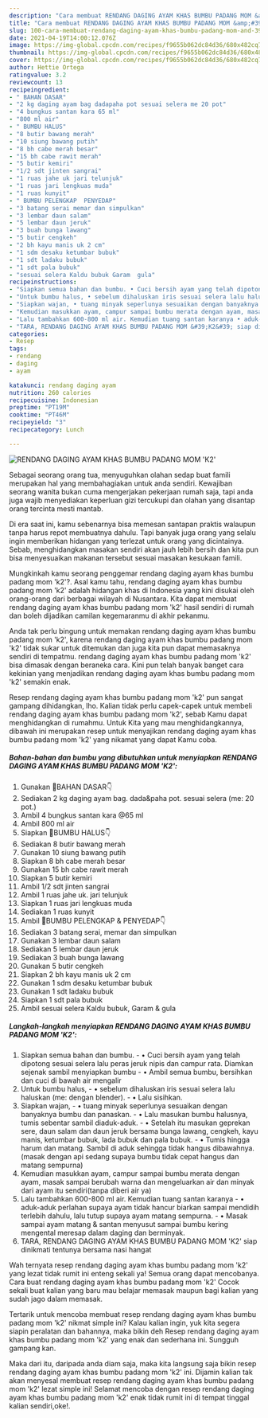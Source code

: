 ```yaml
---
description: "Cara membuat RENDANG DAGING AYAM KHAS BUMBU PADANG MOM &amp;#39;K2&amp;#39; yang enak dan Mudah Dibuat"
title: "Cara membuat RENDANG DAGING AYAM KHAS BUMBU PADANG MOM &amp;#39;K2&amp;#39; yang enak dan Mudah Dibuat"
slug: 100-cara-membuat-rendang-daging-ayam-khas-bumbu-padang-mom-and-39-k2-and-39-yang-enak-dan-mudah-dibuat
date: 2021-04-19T14:00:12.076Z
image: https://img-global.cpcdn.com/recipes/f9655b062dc84d36/680x482cq70/rendang-daging-ayam-khas-bumbu-padang-mom-k2-foto-resep-utama.jpg
thumbnail: https://img-global.cpcdn.com/recipes/f9655b062dc84d36/680x482cq70/rendang-daging-ayam-khas-bumbu-padang-mom-k2-foto-resep-utama.jpg
cover: https://img-global.cpcdn.com/recipes/f9655b062dc84d36/680x482cq70/rendang-daging-ayam-khas-bumbu-padang-mom-k2-foto-resep-utama.jpg
author: Hettie Ortega
ratingvalue: 3.2
reviewcount: 13
recipeingredient:
- " BAHAN DASAR"
- "2 kg daging ayam bag dadapaha pot sesuai selera me 20 pot"
- "4 bungkus santan kara 65 ml"
- "800 ml air"
- " BUMBU HALUS"
- "8 butir bawang merah"
- "10 siung bawang putih"
- "8 bh cabe merah besar"
- "15 bh cabe rawit merah"
- "5 butir kemiri"
- "1/2 sdt jinten sangrai"
- "1 ruas jahe uk jari telunjuk"
- "1 ruas jari lengkuas muda"
- "1 ruas kunyit"
- " BUMBU PELENGKAP  PENYEDAP"
- "3 batang serai memar dan simpulkan"
- "3 lembar daun salam"
- "5 lembar daun jeruk"
- "3 buah bunga lawang"
- "5 butir cengkeh"
- "2 bh kayu manis uk 2 cm"
- "1 sdm desaku ketumbar bubuk"
- "1 sdt ladaku bubuk"
- "1 sdt pala bubuk"
- "sesuai selera Kaldu bubuk Garam  gula"
recipeinstructions:
- "Siapkan semua bahan dan bumbu. • Cuci bersih ayam yang telah dipotong sesuai selera lalu peras jeruk nipis dan campur rata. Diamkan sejenak sambil menyiapkan bumbu • Ambil semua bumbu, bersihkan dan cuci di bawah air mengalir"
- "Untuk bumbu halus, • sebelum dihaluskan iris sesuai selera lalu haluskan (me: dengan blender). • Lalu sisihkan."
- "Siapkan wajan, • tuang minyak seperlunya sesuaikan dengan banyaknya bumbu dan panaskan. • Lalu masukan bumbu halusnya, tumis sebentar sambil diaduk-aduk. • Setelah itu masukan geprekan sere, daun salam dan daun jeruk bersama bunga lawang, cengkeh, kayu manis, ketumbar bubuk, lada bubuk dan pala bubuk. • Tumis hingga harum dan matang. Sambil di aduk sehingga tidak hangus dibawahnya. (masak dengan api sedang supaya bumbu tidak cepat hangus dan matang sempurna)"
- "Kemudian masukkan ayam, campur sampai bumbu merata dengan ayam, masak sampai berubah warna dan mengeluarkan air dan minyak dari ayam itu sendiri(tanpa diberi air ya)"
- "Lalu tambahkan 600-800 ml air. Kemudian tuang santan karanya • aduk-aduk perlahan supaya ayam tidak hancur biarkan sampai mendidih terlebih dahulu, lalu tutup supaya ayam matang sempurna. • Masak sampai ayam matang &amp; santan menyusut sampai bumbu kering mengental meresap dalam daging dan berminyak."
- "TARA, RENDANG DAGING AYAM KHAS BUMBU PADANG MOM &#39;K2&#39; siap dinikmati tentunya bersama nasi hangat"
categories:
- Resep
tags:
- rendang
- daging
- ayam

katakunci: rendang daging ayam 
nutrition: 260 calories
recipecuisine: Indonesian
preptime: "PT19M"
cooktime: "PT46M"
recipeyield: "3"
recipecategory: Lunch

---
```



![RENDANG DAGING AYAM KHAS BUMBU PADANG MOM &#39;K2&#39;](https://img-global.cpcdn.com/recipes/f9655b062dc84d36/680x482cq70/rendang-daging-ayam-khas-bumbu-padang-mom-k2-foto-resep-utama.jpg)

Sebagai seorang orang tua, menyuguhkan olahan sedap buat famili merupakan hal yang membahagiakan untuk anda sendiri. Kewajiban seorang  wanita bukan cuma mengerjakan pekerjaan rumah saja, tapi anda juga wajib menyediakan keperluan gizi tercukupi dan olahan yang disantap orang tercinta mesti mantab.

Di era  saat ini, kamu sebenarnya bisa memesan santapan praktis walaupun tanpa harus repot membuatnya dahulu. Tapi banyak juga orang yang selalu ingin memberikan hidangan yang terlezat untuk orang yang dicintainya. Sebab, menghidangkan masakan sendiri akan jauh lebih bersih dan kita pun bisa menyesuaikan makanan tersebut sesuai masakan kesukaan famili. 



Mungkinkah kamu seorang penggemar rendang daging ayam khas bumbu padang mom &#39;k2&#39;?. Asal kamu tahu, rendang daging ayam khas bumbu padang mom &#39;k2&#39; adalah hidangan khas di Indonesia yang kini disukai oleh orang-orang dari berbagai wilayah di Nusantara. Kita dapat membuat rendang daging ayam khas bumbu padang mom &#39;k2&#39; hasil sendiri di rumah dan boleh dijadikan camilan kegemaranmu di akhir pekanmu.

Anda tak perlu bingung untuk memakan rendang daging ayam khas bumbu padang mom &#39;k2&#39;, karena rendang daging ayam khas bumbu padang mom &#39;k2&#39; tidak sukar untuk ditemukan dan juga kita pun dapat memasaknya sendiri di tempatmu. rendang daging ayam khas bumbu padang mom &#39;k2&#39; bisa dimasak dengan beraneka cara. Kini pun telah banyak banget cara kekinian yang menjadikan rendang daging ayam khas bumbu padang mom &#39;k2&#39; semakin enak.

Resep rendang daging ayam khas bumbu padang mom &#39;k2&#39; pun sangat gampang dihidangkan, lho. Kalian tidak perlu capek-capek untuk membeli rendang daging ayam khas bumbu padang mom &#39;k2&#39;, sebab Kamu dapat menghidangkan di rumahmu. Untuk Kita yang mau menghidangkannya, dibawah ini merupakan resep untuk menyajikan rendang daging ayam khas bumbu padang mom &#39;k2&#39; yang nikamat yang dapat Kamu coba.

<!--inarticleads1-->

##### Bahan-bahan dan bumbu yang dibutuhkan untuk menyiapkan RENDANG DAGING AYAM KHAS BUMBU PADANG MOM &#39;K2&#39;:

1. Gunakan  🍁BAHAN DASAR👇
1. Sediakan 2 kg daging ayam bag. dada&amp;paha pot. sesuai selera (me: 20 pot.)
1. Ambil 4 bungkus santan kara @65 ml
1. Ambil 800 ml air
1. Siapkan  🍁BUMBU HALUS👇
1. Sediakan 8 butir bawang merah
1. Gunakan 10 siung bawang putih
1. Siapkan 8 bh cabe merah besar
1. Gunakan 15 bh cabe rawit merah
1. Siapkan 5 butir kemiri
1. Ambil 1/2 sdt jinten sangrai
1. Ambil 1 ruas jahe uk. jari telunjuk
1. Siapkan 1 ruas jari lengkuas muda
1. Sediakan 1 ruas kunyit
1. Ambil  🍁BUMBU PELENGKAP &amp; PENYEDAP👇
1. Sediakan 3 batang serai, memar dan simpulkan
1. Gunakan 3 lembar daun salam
1. Sediakan 5 lembar daun jeruk
1. Sediakan 3 buah bunga lawang
1. Gunakan 5 butir cengkeh
1. Siapkan 2 bh kayu manis uk 2 cm
1. Gunakan 1 sdm desaku ketumbar bubuk
1. Gunakan 1 sdt ladaku bubuk
1. Siapkan 1 sdt pala bubuk
1. Ambil sesuai selera Kaldu bubuk, Garam &amp; gula




<!--inarticleads2-->

##### Langkah-langkah menyiapkan RENDANG DAGING AYAM KHAS BUMBU PADANG MOM &#39;K2&#39;:

1. Siapkan semua bahan dan bumbu. - • Cuci bersih ayam yang telah dipotong sesuai selera lalu peras jeruk nipis dan campur rata. Diamkan sejenak sambil menyiapkan bumbu - • Ambil semua bumbu, bersihkan dan cuci di bawah air mengalir
1. Untuk bumbu halus, - • sebelum dihaluskan iris sesuai selera lalu haluskan (me: dengan blender). - • Lalu sisihkan.
1. Siapkan wajan, - • tuang minyak seperlunya sesuaikan dengan banyaknya bumbu dan panaskan. - • Lalu masukan bumbu halusnya, tumis sebentar sambil diaduk-aduk. - • Setelah itu masukan geprekan sere, daun salam dan daun jeruk bersama bunga lawang, cengkeh, kayu manis, ketumbar bubuk, lada bubuk dan pala bubuk. - • Tumis hingga harum dan matang. Sambil di aduk sehingga tidak hangus dibawahnya. (masak dengan api sedang supaya bumbu tidak cepat hangus dan matang sempurna)
1. Kemudian masukkan ayam, campur sampai bumbu merata dengan ayam, masak sampai berubah warna dan mengeluarkan air dan minyak dari ayam itu sendiri(tanpa diberi air ya)
1. Lalu tambahkan 600-800 ml air. Kemudian tuang santan karanya - • aduk-aduk perlahan supaya ayam tidak hancur biarkan sampai mendidih terlebih dahulu, lalu tutup supaya ayam matang sempurna. - • Masak sampai ayam matang &amp; santan menyusut sampai bumbu kering mengental meresap dalam daging dan berminyak.
1. TARA, RENDANG DAGING AYAM KHAS BUMBU PADANG MOM &#39;K2&#39; siap dinikmati tentunya bersama nasi hangat




Wah ternyata resep rendang daging ayam khas bumbu padang mom &#39;k2&#39; yang lezat tidak rumit ini enteng sekali ya! Semua orang dapat mencobanya. Cara buat rendang daging ayam khas bumbu padang mom &#39;k2&#39; Cocok sekali buat kalian yang baru mau belajar memasak maupun bagi kalian yang sudah jago dalam memasak.

Tertarik untuk mencoba membuat resep rendang daging ayam khas bumbu padang mom &#39;k2&#39; nikmat simple ini? Kalau kalian ingin, yuk kita segera siapin peralatan dan bahannya, maka bikin deh Resep rendang daging ayam khas bumbu padang mom &#39;k2&#39; yang enak dan sederhana ini. Sungguh gampang kan. 

Maka dari itu, daripada anda diam saja, maka kita langsung saja bikin resep rendang daging ayam khas bumbu padang mom &#39;k2&#39; ini. Dijamin kalian tak akan menyesal membuat resep rendang daging ayam khas bumbu padang mom &#39;k2&#39; lezat simple ini! Selamat mencoba dengan resep rendang daging ayam khas bumbu padang mom &#39;k2&#39; enak tidak rumit ini di tempat tinggal kalian sendiri,oke!.

